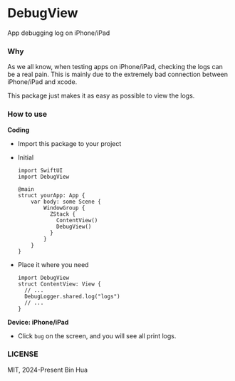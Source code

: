 # DebugView
App debugging log on iPhone/iPad

### Why

As we all know, when testing apps on iPhone/iPad, checking the logs can be a real pain. This is mainly due to the extremely bad connection between iPhone/iPad and xcode.

This package just makes it as easy as possible to view the logs.

### How to use

**Coding**

- Import this package to your project

- Initial

  ```
  import SwiftUI
  import DebugView

  @main
  struct yourApp: App {
      var body: some Scene {
          WindowGroup {
            ZStack {
              ContentView()
              DebugView()
            }
          }
      }
  }
  ```

- Place it where you need

  ```
  import DebugView
  struct ContentView: View {
    // ...
    DebugLogger.shared.log("logs")
    // ...
  }
  ```

**Device: iPhone/iPad**

- Click `bug` on the screen, and you will see all print logs.

### LICENSE

MIT, 2024-Present Bin Hua